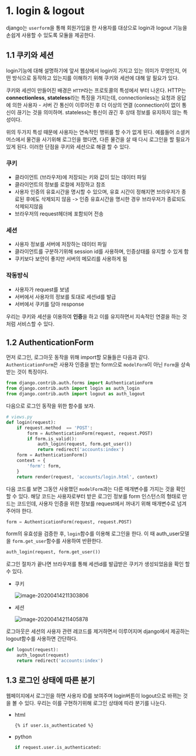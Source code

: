 # 1. login & logout

django는 `userform`을 통해 회원가입을 한 사용자를 대상으로 login과 logout 기능을 손쉽게 사용할 수 있도록 모듈을 제공한다. 



## 1.1 쿠키와 세션

login기능에 대해 설명하기에 앞서 웹상에서 login이 가지고 있는 의미가 무엇인지, 어떤 방식으로 동작하고 있는지를 이해하기 위해 쿠키와 세션에 대해 알 필요가 있다.

쿠키와 세션이 만들어진 배경은 `HTTP`라는 프로토콜의 특성에서 부터 나온다. HTTP는 **connectionless**, **stateless**라는 특징을 가지는데, connectionless는 요청과 응답에 의한 사용자 - 서버 간 통신이 이루어진 후 더 이상의 연결 (connection)이 없이 통신이 끊기는 것을 의미하며. stateless는 통신이 끊긴 후 상태 정보를 유지하지 않는 특성이다.

위의 두가지 특성 때문에 사용자는 연속적인 행위를 할 수가 없게 된다. 예를들어 소셜커머스에서 물건을 사기위해 로그인을 했다면, 다른 물건을 살 때 다시 로그인을 할 필요가 있게 된다. 이러한 단점을 쿠키와 세션으로 해결 할 수 있다.



### 쿠키

- 클라이언트 (브라우저)에 저장되는 키와 값이 있는 데이터 파일
- 클라이언트의 정보를 로컬에 저장하고 참조
- 사용자 인증의 유효시간을 명시할 수 있으며, 유효 시간이 정해지면 브라우저가 종료된 후에도 삭제되지 않음 -> 인증 유효시간을 명시한 경우 브라우저가 종료되도 삭제되지않음
- 브라우저의 request헤더에 포함되어 전송

### 세션

- 사용자 정보를 서버에 저장하는 데이터 파일
- 클라이언트를 구분하기위해 session id를 사용하며, 인증상태를 유지할 수 있게 함
- 쿠키보다 보안이 좋지만 서버의 메모리를 사용하게 됨

### 작동방식

- 사용자가 request를 보냄
- 서버에서 사용자의 정보를 토대로 세션id를 발급
- 서버에서 쿠키를 담아 response



우리는 쿠키와 세션을 이용하여 **인증**을 하고 이를 유지하면서 지속적인 연결을 하는 것처럼 서비스할 수 있다.



## 1.2 AuthenticationForm

먼저 로그인, 로그아웃 동작을 위해 import할 모듈들은 다음과 같다. `AuthenticationForm`은 사용자 인증을 받는 form으로  `modelForm`이 아닌 `Form`을 상속 받는 것이 특징이다.

```python
from django.contrib.auth.forms import AuthenticationForm
from django.contrib.auth import login as auth_login
from django.contrib.auth import logout as auth_logout
```



다음으로 로그인 동작을 위한 함수를 보자.

```python
# views.py
def login(request):
    if request.method  == 'POST':
        form = AuthenticationForm(request, request.POST)
        if form.is_valid():
            auth_login(request, form.get_user())
            return redirect('accounts:index')
    form = AuthenticationForm()
    context = {
        'form': form,
    }
    return render(request, 'accounts/login.html', context)
```



다음 코드를 보면 그동안 사용했던 `modelForm`과는 다른 매개변수를 가지는 것을 확인 할 수 있다. 해당 코드는 사용자로부터 받은 로그인 정보를 form 인스턴스의 형태로 만드는 코드인데,  사용자 인증을 위한 정보를 request에서 꺼내기 위해 매개변수로 넘겨주어야 한다.

```python
form = AuthenticationForm(request, request.POST)
```



form의 유효성을 검증한 후, `login`함수를 이용해 로그인을 한다. 이 때 auth_user모델을 `form.get_user`함수를 사용하여 반환한다.

```python
auth_login(request, form.get_user())
```



로그인 절차가 끝나면 브라우저를 통해 세션id를 발급받은 쿠키가 생성되었음을 확인 할 수 있다.

- 쿠키

  ![image-20200414211303806](C:/Users/11/AppData/Roaming/Typora/typora-user-images/image-20200414211303806.png)

- 세션

  ![image-20200414211405878](C:/Users/11/AppData/Roaming/Typora/typora-user-images/image-20200414211405878.png)



로그아웃은 세션의 사용자 관련 레코드를 제거하면서 이루어지며 django에서 제공하는 logout함수를 사용하면 간단하다.

```python
def logout(request):
    auth_logout(request)
    return redirect('accounts:index')
```



## 1.3 로그인 상태에 따른 분기

웹페이지에서 로그인을 하면 사용자 ID를 보여주며 login버튼이 logout으로 바뀌는 것을 볼 수 있다. 우리는 이를 구현하기위해 로그인 상태에 따라 분기를 나눈다.

- html

  ```html
  {% if user.is_authenticated %}
  ```

- python

  ```python
  if request.user.is_authenticated:
  ```

  